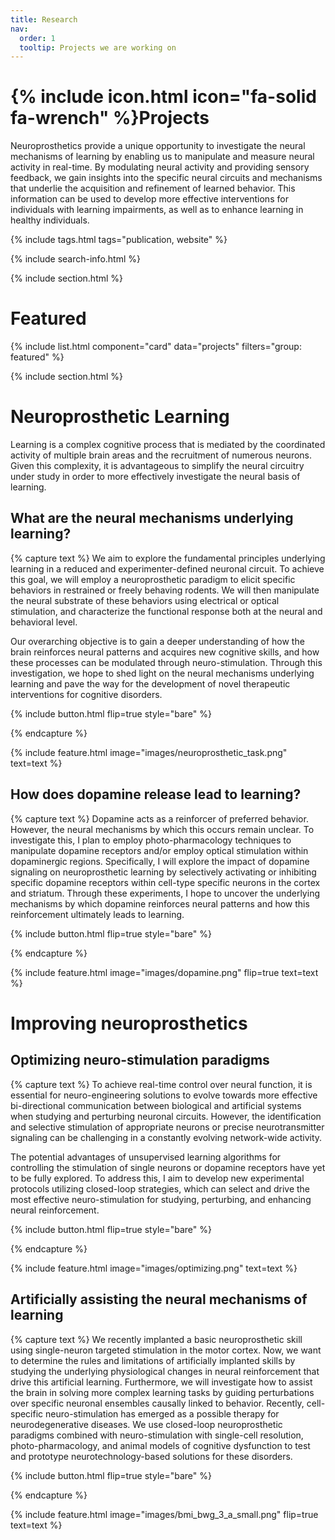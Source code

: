 ```yaml
---
title: Research
nav:
  order: 1
  tooltip: Projects we are working on
---
```


# {% include icon.html icon="fa-solid fa-wrench" %}Projects

Neuroprosthetics provide a unique opportunity to investigate the neural mechanisms of learning by enabling us to manipulate and measure neural activity in real-time. By modulating neural activity and providing sensory feedback, we gain insights into the specific neural circuits and mechanisms that underlie the acquisition and refinement of learned behavior. This information can be used to develop more effective interventions for individuals with learning impairments, as well as to enhance learning in healthy individuals.


{% include tags.html tags="publication, website" %}

{% include search-info.html %}

{% include section.html %}

# Featured

{% include list.html component="card" data="projects" filters="group: featured" %}

{% include section.html %}

# Neuroprosthetic Learning
Learning is a complex cognitive process that is mediated by the coordinated activity of multiple brain areas and the recruitment of numerous neurons. Given this complexity, it is advantageous to simplify the neural circuitry under study in order to more effectively investigate the neural basis of learning. 

## What are the neural mechanisms underlying learning?
{% capture text %}
We aim to explore the fundamental principles underlying learning in a reduced and experimenter-defined neuronal circuit. To achieve this goal, we will employ a neuroprosthetic paradigm to elicit specific behaviors in restrained or freely behaving rodents. We will then manipulate the neural substrate of these behaviors using electrical or optical stimulation, and characterize the functional response both at the neural and behavioral level.

Our overarching objective is to gain a deeper understanding of how the brain reinforces neural patterns and acquires new cognitive skills, and how these processes can be modulated through neuro-stimulation. Through this investigation, we hope to shed light on the neural mechanisms underlying learning and pave the way for the development of novel therapeutic interventions for cognitive disorders.

{%
  include button.html
  flip=true
  style="bare"
%}

{% endcapture %}

{%
  include feature.html
  image="images/neuroprosthetic_task.png"
  text=text
%}

## How does dopamine release lead to learning?
{% capture text %}
Dopamine acts as a reinforcer of preferred behavior. However, the neural mechanisms by which this occurs remain unclear. To investigate this, I plan to employ photo-pharmacology techniques to manipulate dopamine receptors and/or employ optical stimulation within dopaminergic regions. Specifically, I will explore the impact of dopamine signaling on neuroprosthetic learning by selectively activating or inhibiting specific dopamine receptors within cell-type specific neurons in the cortex and striatum. Through these experiments, I hope to uncover the underlying mechanisms by which dopamine reinforces neural patterns and how this reinforcement ultimately leads to learning.

{%
  include button.html
  flip=true
  style="bare"
%}

{% endcapture %}

{%
  include feature.html
  image="images/dopamine.png"
  flip=true
  text=text
%}


# Improving neuroprosthetics

## Optimizing neuro-stimulation paradigms
{% capture text %}
To achieve real-time control over neural function, it is essential for neuro-engineering solutions to evolve towards more effective bi-directional communication between biological and artificial systems when studying and perturbing neuronal circuits. However, the identification and selective stimulation of appropriate neurons or precise neurotransmitter signaling can be challenging in a constantly evolving network-wide activity.

The potential advantages of unsupervised learning algorithms for controlling the stimulation of single neurons or dopamine receptors have yet to be fully explored. To address this, I aim to develop new experimental protocols utilizing closed-loop strategies, which can select and drive the most effective neuro-stimulation for studying, perturbing, and enhancing neural reinforcement.

{%
  include button.html
  flip=true
  style="bare"
%}

{% endcapture %}

{%
  include feature.html
  image="images/optimizing.png"
  text=text
%}

## Artificially assisting the neural mechanisms of learning
{% capture text %}
We recently implanted a basic neuroprosthetic skill using single-neuron targeted stimulation in the motor cortex. Now, we want to determine the rules and limitations of artificially implanted skills by studying the underlying physiological changes in neural reinforcement that drive this artificial learning. Furthermore, we will investigate how to assist the brain in solving more complex learning tasks by guiding perturbations over specific neuronal ensembles causally linked to behavior. 
Recently, cell-specific neuro-stimulation has emerged as a possible therapy for neurodegenerative diseases.  We use closed-loop neuroprosthetic paradigms combined with neuro-stimulation with single-cell resolution, photo-pharmacology, and animal models of cognitive dysfunction to test and prototype neurotechnology-based solutions for these disorders.

{%
  include button.html
  flip=true
  style="bare"
%}

{% endcapture %}

{%
  include feature.html
  image="images/bmi_bwg_3_a_small.png"
  flip=true
  text=text
%}




